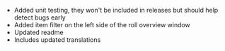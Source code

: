 - Added unit testing, they won't be included in releases but should help detect bugs early
- Added item filter on the left side of the roll overview window
- Updated readme
- Includes updated translations